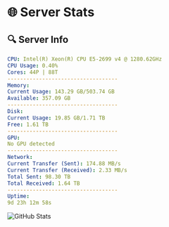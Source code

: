 # 🌐 Server Stats
## 🔍 Server Info
```yaml
CPU: Intel(R) Xeon(R) CPU E5-2699 v4 @ 1280.62GHz
CPU Usage: 0.40%
Cores: 44P | 88T
-----------------------------------
Memory:
Current Usage: 143.29 GB/503.74 GB
Available: 357.09 GB
-----------------------------------
Disk:
Current Usage: 19.85 GB/1.71 TB
Free: 1.61 TB
-----------------------------------
GPU:
No GPU detected
-----------------------------------
Network:
Current Transfer (Sent): 174.88 MB/s
Current Transfer (Received): 2.33 MB/s
Total Sent: 98.30 TB
Total Received: 1.64 TB
-----------------------------------
Uptime:
9d 23h 12m 58s
```
![GitHub Stats](https://img.shields.io/badge/Updated-2025-02-17_21:56:16-blue)